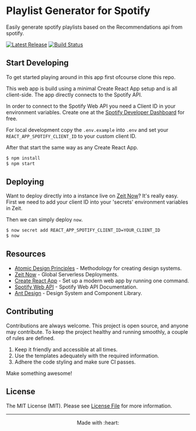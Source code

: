 # Playlist Generator for Spotify

Easily generate spotify playlists based on the Recommendations api from spotify.

[![Latest Release](https://img.shields.io/github/release/ItsWendell/playlist-generator-spotify/all.svg?style=flat-square)](https://github.com/ItsWendell/playlist-generator-spotify/releases)
[![Build Status](https://img.shields.io/travis/com/ItsWendell/playlist-generator-spotify/develop.svg?style=flat-square)](https://travis-ci.com/ItsWendell/playlist-generator-spotify)

## Start Developing

To get started playing around in this app first ofcourse clone this repo. 

This web app is build using a minimal Create React App setup and is all client-side. The app directly connects to the Spotify API. 

In order to connect to the Spotify Web API you need a Client ID in your environment variables. Create one at the [Spotify Developer Dashboard](https://developer.spotify.com/dashboard/) for free.

For local development copy the `.env.example` into `.env` and set your `REACT_APP_SPOTIFY_CLIENT_ID` to your custom client ID.

After that start the same way as any Create React App.

```bash
$ npm install
$ npm start
```

## Deploying

Want to deploy directly into a instance live on [Zeit Now](https://zeit.co/now)? It's really easy. First we need to add your client ID into your 'secrets' environment variables in Zeit.

Then we can simply deploy `now`.

```bash
$ now secret add REACT_APP_SPOTIFY_CLIENT_ID=YOUR_CLIENT_ID
$ now
```

## Resources

* [Atomic Design Principles](https://github.com/ItsWendell/playlist-generator-spotify) - Methodology for creating design systems.
* [Zeit Now](https://zeit.co/now) - Global Serverless Deployments.
* [Create React App](https://github.com/facebook/create-react-app) - Set up a modern web app by running one command.
* [Spotify Web API](https://developer.spotify.com/documentation/web-api/reference/) - Spotify Web API Documentation.
* [Ant Design](https://ant.design/) - Design System and Component Library.

## Contributing

Contributions are always welcome.
This project is open source, and anyone may contribute.
To keep the project healthy and running smoothly, a couple of rules are defined.

1. Keep it friendly and accessible at all times.
2. Use the templates adequately with the required information.
3. Adhere the code styling and make sure CI passes.

Make something awesome!

## License

The MIT License (MIT). Please see [License File](LICENSE.md) for more information.

--- ---

<p align="center">
    Made with :heart:
</p>
